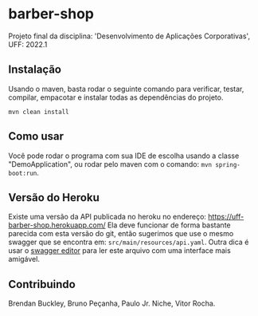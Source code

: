 # barber-shop

Projeto final da disciplina: 'Desenvolvimento de Aplicações Corporativas', UFF: 2022.1

## Instalação

Usando o maven, basta rodar o seguinte comando para verificar, testar, compilar, empacotar e instalar todas as dependências do projeto.

```
mvn clean install
``` 

## Como usar

Você pode rodar o programa com sua IDE de escolha usando a classe "DemoApplication", ou rodar pelo maven com o comando:  `mvn spring-boot:run`.

## Versão do Heroku

Existe uma versão da API publicada no heroku no endereço: https://uff-barber-shop.herokuapp.com/
Ela deve funcionar de forma bastante parecida com esta versão do git, então sugerimos que use o mesmo swagger que se encontra em: `src/main/resources/api.yaml`.
Outra dica é usar o [swagger editor](https://editor.swagger.io/) para ler este arquivo com uma interface mais amigável.

## Contribuindo

Brendan Buckley, Bruno Peçanha, Paulo Jr. Niche, Vitor Rocha.
